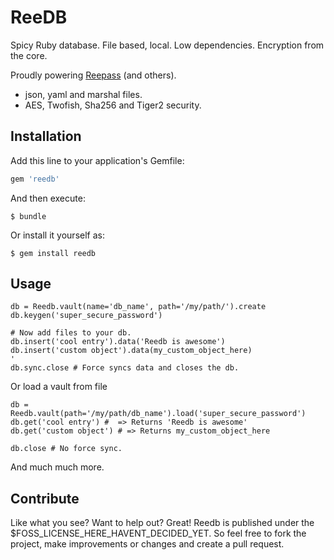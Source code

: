 ReeDB
======

Spicy Ruby database. File based, local. Low dependencies.
Encryption from the core.

Proudly powering [Reepass](https://github.com/2RSoftworks/reepass) (and others).

* json, yaml and marshal files.
* AES, Twofish, Sha256 and Tiger2 security.
## Installation

Add this line to your application's Gemfile:

```ruby
gem 'reedb'
```

And then execute:

    $ bundle

Or install it yourself as:

    $ gem install reedb

## Usage

```
db = Reedb.vault(name='db_name', path='/my/path/').create
db.keygen('super_secure_password')

# Now add files to your db.
db.insert('cool entry').data('Reedb is awesome')
db.insert('custom object').data(my_custom_object_here)
'
db.sync.close # Force syncs data and closes the db.
```

Or load a vault from file
```
db = Reedb.vault(path='/my/path/db_name').load('super_secure_password')
db.get('cool entry') #	=> Returns 'Reedb is awesome'
db.get('custom object') # => Returns my_custom_object_here

db.close # No force sync.
```

And much much more.

## Contribute
Like what you see? Want to help out? Great!
Reedb is published under the $FOSS_LICENSE_HERE_HAVENT_DECIDED_YET.
So feel free to fork the project, make improvements or changes and create a pull request.
